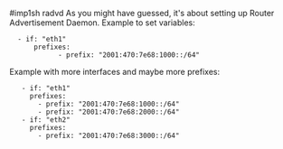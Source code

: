 #imp1sh radvd
As you might have guessed, it's about setting up Router Advertisement Daemon.
Example to set variables:
```radvd_ifs:
  - if: "eth1"
      prefixes:
            - prefix: "2001:470:7e68:1000::/64"
```
Example with more interfaces and maybe more prefixes:
```radvd_ifs:
   - if: "eth1"
     prefixes:
       - prefix: "2001:470:7e68:1000::/64"
       - prefix: "2001:470:7e68:2000::/64"
   - if: "eth2"
     prefixes:
       - prefix: "2001:470:7e68:3000::/64"
```
